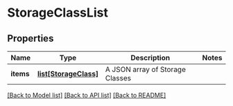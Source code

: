 # StorageClassList

## Properties
Name | Type | Description | Notes
------------ | ------------- | ------------- | -------------
**items** | [**list[StorageClass]**](StorageClass.md) | A JSON array of Storage Classes | 

[[Back to Model list]](../README.md#documentation-for-models) [[Back to API list]](../README.md#documentation-for-api-endpoints) [[Back to README]](../README.md)

